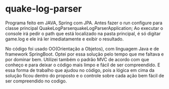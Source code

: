 # quake-log-parser

Programa feito em JAVA, Spring com JPA. Antes fazer o run configure para classe principal QuakeLogParserquakeLogParserApplication;
Ao executar o console irá pedir o path que está localizado na pasta principal, é só digitar game.log e ele irá ler imediatamente e exibir o resultado.

No código foi usado OO(Orientação a Objetos), com linguagem Java e de framework SpringBoot. Optei por essa solução pelo tempo que me faltava e por dominar bem.
Utilizei também o padrão MVC de acordo com que conheço e para deixar o código mais limpo e fácil de ser compreendido. E essa forma de trabalho que ajudou no código, pois a lógica em cima da solução ficou dentro do proposto e o controle sobre cada ação bem fácil de ser compreendido no codigo.
